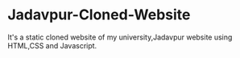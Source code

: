 # Jadavpur-Cloned-Website

It's a static cloned website of my university,Jadavpur website using HTML,CSS and Javascript.  
